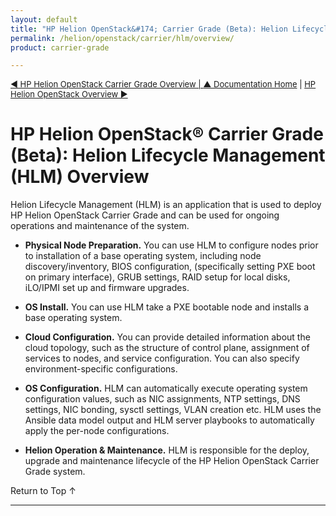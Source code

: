 ```yaml
---
layout: default
title: "HP Helion OpenStack&#174; Carrier Grade (Beta): Helion Lifecycle Management (HLM) Overview"
permalink: /helion/openstack/carrier/hlm/overview/
product: carrier-grade

---
```

<!--UNDER REVISION-->


<script>

function PageRefresh {
onLoad="window.refresh"
}

PageRefresh();

</script>

<p style="font-size: small;"><a href="/helion/openstack/carrier/overview/"> &#9664; HP Helion OpenStack Carrier Grade Overview | <a href="/helion/openstack/carrier/home/">&#9650; Documentation Home</a> | <a href="/helion/openstack/carrier/helion/overview/"> HP Helion OpenStack Overview &#9654;</a></p>

# HP Helion OpenStack&#174; Carrier Grade (Beta): Helion Lifecycle Management (HLM) Overview 

<!-- From http://wiki.hpcloud.net/display/core/Helion+Lifecycle+Management+Root -->

Helion Lifecycle Management (HLM) is an application that is used to deploy HP Helion OpenStack Carrier Grade and can be used for ongoing operations and maintenance of the system.

* **Physical Node Preparation.** You can use HLM to configure nodes prior to installation of a base operating system, including node discovery/inventory, BIOS configuration, (specifically setting PXE boot on primary interface), GRUB settings, RAID setup for local disks, iLO/IPMI set up and firmware upgrades. 

* **OS Install.** You can use HLM take a PXE bootable node and installs a base operating system.

* **Cloud Configuration.** You can provide detailed information about the cloud topology, such as the structure of control plane, assignment of services to nodes, and service configuration. You can also specify environment-specific configurations.

* **OS Configuration.** HLM can automatically execute operating system configuration values, such as NIC assignments, NTP settings, DNS settings, NIC bonding, sysctl settings, VLAN creation etc. HLM uses the Ansible data model output and HLM server playbooks to automatically apply the per-node configurations.

* **Helion Operation & Maintenance.** HLM is responsible for the deploy, upgrade and maintenance lifecycle of the HP Helion OpenStack Carrier Grade system.



<a href="#top" style="padding:14px 0px 14px 0px; text-decoration: none;"> Return to Top &#8593; </a>


----